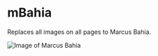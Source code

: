 # mBahia
Replaces all images on all pages to Marcus Bahia.

![Image of Marcus Bahia](https://image.prntscr.com/image/-DJ7FI8DRPeBJv4PsXTuVg.png)
